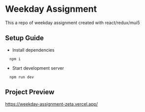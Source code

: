 # Weekday Assignment
This a repo of weekday assignment created with react/redux/mui5
## Setup Guide
- Install dependencies
```
  npm i
```
- Start development server
```
  npm run dev
```

## Project Preview
https://weekday-assignment-zeta.vercel.app/